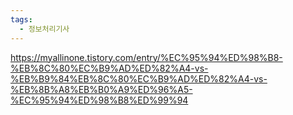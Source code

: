 ```yaml
---
tags:
  - 정보처리기사
---
```

https://myallinone.tistory.com/entry/%EC%95%94%ED%98%B8-%EB%8C%80%EC%B9%AD%ED%82%A4-vs-%EB%B9%84%EB%8C%80%EC%B9%AD%ED%82%A4-vs-%EB%8B%A8%EB%B0%A9%ED%96%A5-%EC%95%94%ED%98%B8%ED%99%94